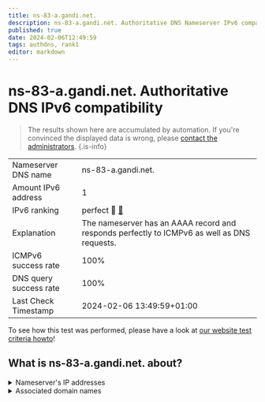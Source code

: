 ```yaml
---
title: ns-83-a.gandi.net.
description: ns-83-a.gandi.net. Authoritative DNS Nameserver IPv6 compatibility
published: true
date: 2024-02-06T12:49:59
tags: authdns, rank1
editor: markdown
---
```


# ns-83-a.gandi.net. Authoritative DNS IPv6 compatibility

> The results shown here are accumulated by automation. If you're convinced the displayed data is wrong, please [contact the administrators](/howto/chat). 
{.is-info}




|   |   |
| - | - |
| Nameserver DNS name | ns-83-a.gandi.net.
| Amount IPv6 address | 1
| IPv6 ranking | perfect :1st_place_medal: [🔗](/howto/ranking) |
| Explanation | The nameserver has an AAAA record and responds perfectly to ICMPv6 as well as DNS requests. |
| ICMPv6 success rate | 100%|
| DNS query success rate | 100% |
| Last Check Timestamp | 2024-02-06 13:49:59+01:00 |

To see how this test was performed, please have a look at [our website test criteria howto](/howto/testcriteria/authdns)!


## What is ns-83-a.gandi.net. about?




<details>
<summary>Nameserver's IP addresses</summary>

2001:4b98:aaaa::54

</details>



<details>
<summary>Associated domain names</summary>

scikit-learn.org

</details>
